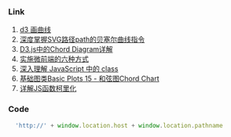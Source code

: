 ### Link

  1. [d3 画曲线](https://blog.csdn.net/romeo12334/article/details/83309721)
  2. [深度掌握SVG路径path的贝塞尔曲线指令](https://www.zhangxinxu.com/wordpress/2014/06/deep-understand-svg-path-bezier-curves-command/)
  3. [D3.js中的Chord Diagram详解](https://blog.csdn.net/wan353694124/article/details/78738929)
  4. [实施微前端的六种方式](https://segmentfault.com/a/1190000015566927)
  5. [深入理解 JavaScript 中的 class](https://segmentfault.com/a/1190000008338987)
  6. [基础图类Basic Plots 15 - 和弦图Chord Chart](http://madlogos.github.io/recharts/Basic_Plots_12_Chord_cn.html#1_%E4%BB%8B%E7%BB%8Dintroduction)
  7. [详解JS函数柯里化](https://www.jianshu.com/p/2975c25e4d71)

### Code

``` js
  'http://' + window.location.host + window.location.pathname
```

